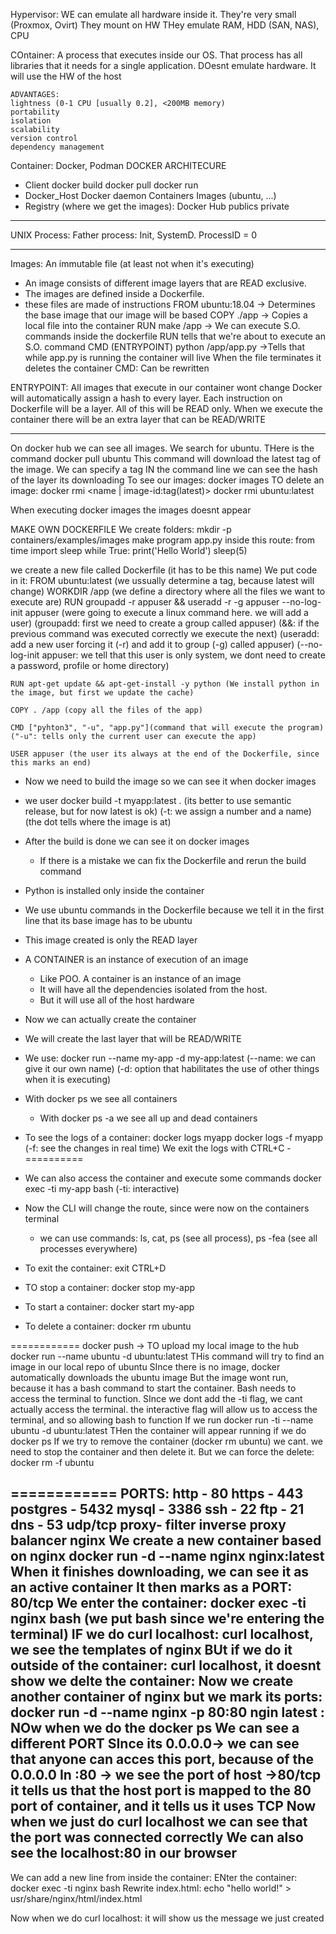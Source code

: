 Hypervisor: WE can emulate all hardware inside it. They're very small (Proxmox, Ovirt)
	They mount on HW
	THey emulate RAM, HDD (SAN, NAS), CPU
	
COntainer: A process that executes inside our OS. That process has all libraries that it needs for a single application. DOesnt emulate hardware. It will use the HW of the host
	
	ADVANTAGES:
	lightness (0-1 CPU [usually 0.2], <200MB memory)
	portability
	isolation
	scalability
	version control
	dependency management 
Container: Docker, Podman
DOCKER ARCHITECURE
- Client
	docker build
	docker pull
	docker run
- Docker_Host
	Docker daemon
	Containers
	Images (ubuntu, ...)
- Registry (where we get the images): Docker Hub
	publics
	private
	
---

UNIX Process:
Father process: Init, SystemD. ProcessID = 0

---

Images: An immutable file (at least not when it's executing)
- An image consists of different image layers that are READ exclusive.
- The images are defined inside a Dockerfile.
- these files are made of instructions 
	FROM ubuntu:18.04 -> Determines the base image that our image will be based
	COPY ./app -> Copies a local file into the container
	RUN make /app -> We can execute S.O. commands inside the dockerfile
			RUN tells that we're about to execute an S.O. command
	CMD (ENTRYPOINT) python /app/app.py ->Tells that while app.py is running the container will live
				When the file terminates it deletes the container
CMD: Can be rewritten


ENTRYPOINT: All images that execute in our container wont change
Docker will automatically assign a hash to every layer. Each instruction on Dockerfile will be a layer. All of this will be READ only. When we execute the container there will be an extra layer that can be READ/WRITE

---
On docker hub we can see all images.
We search for ubuntu. THere is the command docker pull ubuntu
This command will download the latest tag of the image. We can specify a tag
IN the command line we can see the hash of the layer its downloading
To see our images: docker images
TO delete an image: docker rmi <name | image-id:tag(latest)>
	docker rmi ubuntu:latest
	
When executing docker images the images doesnt appear


MAKE OWN DOCKERFILE
We create folders: mkdir -p containers/examples/images
make program app.py inside this route:
	from time import sleep
	while True:
		print('Hello World')
		sleep(5)
		
we create a new file called Dockerfile (it has to be this name)
We put code in it:
	FROM ubuntu:latest (we ussually determine a tag, because latest will change)
	WORKDIR /app (we define a directory where all the files we want to execute are)
	RUN groupadd -r appuser && useradd -r -g appuser --no-log-init appuser
	(were going to execute a linux command here. we will add a user)
	(groupadd: first we need to create a group called appuser)
	(&&: if the previous command was executed correctly we execute the next)
	(useradd: add a new user forcing it (-r) and add it to group (-g) called appuser)
	(--no-log-init appuser: we tell that this user is only system, we dont need to create a password, profile or home directory)
	
	RUN apt-get update && apt-get-install -y python (We install python in the image, but first we update the cache)
	
	COPY . /app (copy all the files of the app)
	
	CMD ["pyhton3", "-u", "app.py"](command that will execute the program)
	("-u": tells only the current user can execute the app)
	
	USER appuser (the user its always at the end of the Dockerfile, since this marks an end)
	
- Now we need to build the image so we can see it when docker images
- we user docker build -t myapp:latest . (its better to use semantic release, but for now latest is ok)
	(-t: we assign a number and a name)
	(the dot tells where the image is at)
	
- After the build is done we can see it on docker images
	- If there is a mistake we can fix the Dockerfile and rerun the build command
	
- Python is installed only inside the container
- We use ubuntu commands in the Dockerfile because we tell it in the first line that its base image has to be ubuntu
- This image created is only the READ layer
- A CONTAINER is an instance of execution of an image
	- Like POO. A container is an instance of an image
	- It will have all the dependencies isolated from the host.
	- But it will use all of the host hardware
	
- Now we can actually create the container
- We will create the last layer that will be READ/WRITE
- We use:
	docker run --name my-app -d my-app:latest
	(--name: we can give it our own name)
	(-d: option that habilitates the use of other things when it is executing)
	
- With docker ps we see all containers
	- With docker ps -a we see all up and dead containers
	
- To see the logs of a container:
	docker logs myapp
	docker logs -f myapp (-f: see the changes in real time)
		We exit the logs with CTRL+C
-==========
- We can also access the container and execute some commands
	docker exec -ti my-app bash
	(-ti: interactive)
- Now the CLI will change the route, since were now on the containers terminal
	- we can use commands: ls, cat, ps (see all process), ps -fea (see all processes everywhere)
	
- To exit the container:
	exit
	CTRL+D
	
- TO stop a container:
	docker stop my-app
- To start a container:
	docker start my-app
- To delete a container:
	docker rm ubuntu
	
============
docker push -> TO upload my local image to the hub
docker run --name ubuntu -d ubuntu:latest
THis command will try to find an image in our local repo of ubuntu
SInce there is no image, docker automatically downloads the ubuntu image
But the image wont run, because it has a bash command to start the container. Bash needs to access the terminal to function. SInce we dont add the -ti flag, we cant actually access the terminal. the interactive flag will allow us to access the terminal, and so allowing bash to function
If we run docker run -ti --name ubuntu -d ubuntu:latest
THen the container will appear running if we do docker ps
If we try to remove the container (docker rm ubuntu) we cant. we need to stop the container and then delete it.
But we can force the delete: docker rm -f ubuntu

============
PORTS:
	http - 80
	https - 443
	postgres - 5432
	mysql - 3386
	ssh - 22
	ftp - 21
	dns - 53 udp/tcp
proxy- filter
inverse proxy
balancer
	nginx
We create a new container based on nginx
docker run -d --name nginx nginx:latest
When it finishes downloading, we can see it as an active container
It then marks as a PORT: 80/tcp
We enter the container: docker exec -ti nginx bash
(we put bash since we're entering the terminal)
IF we do curl localhost: curl localhost, we see the templates of nginx
BUt if we do it outside of the container: curl localhost, it doesnt show
we delte the container: 
Now we create another container of nginx but we mark its ports:
docker run -d --name nginx -p 80:80 ngin latest
<portHost>:<portContainer>
NOw when we do the docker ps
We can see a different PORT
SInce its 0.0.0.0-> we can see that anyone can acces this port, because of the 0.0.0.0
In :80 -> we see the port of host
->80/tcp  it tells us that the host port is mapped to the 80 port of container, and it tells us it uses TCP
Now when we just do curl localhost we can see that the port was connected correctly
We can also see the localhost:80 in our browser
----------
We can add a new line from inside the container:
	ENter the container: docker exec -ti nginx bash
	Rewrite index.html: echo "hello world!" > usr/share/nginx/html/index.html
	
Now when we do curl localhost: it will show us the message we just created
